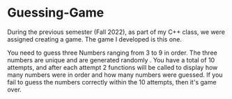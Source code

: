 # Guessing-Game

During the previous semester (Fall 2022), as part of my C++ class, we were assigned creating a game. The game I developed is this one.

You need to guess three Numbers ranging from 3 to 9 in order. The three numbers are unique and are generated randomly .
You have a total of 10 attempts, and after each attempt 2 functions will be called to display how many numbers were in order and how many numbers were guessed.
If you fail to guess the numbers correctly within the 10 attempts, then it's game over.

 
